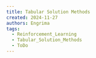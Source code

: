 ```yaml
---
title: Tabular Solution Methods
created: 2024-11-27
authors: Engrima
tags:
  - Reinforcement_Learning
  - Tabular_Solution_Methods
  - ToDo
---
```

